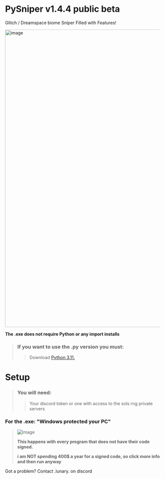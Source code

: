 # PySniper v1.4.4 public beta
Glitch / Dreamspace biome Sniper Filled with Features!

<img width="1052" height="968" alt="image" src="https://github.com/user-attachments/assets/e75d2ac0-dde8-4e84-960b-ebcc9db5ebca" />


**The .exe does not require Python or any import installs**

> ### If you want to use the .py version you must:
>> Download [Python 3.11.](https://www.python.org/downloads/release/python-3110/)

# Setup
> ### You will need: 
>> Your discord token or one with access to the sols rng private servers

### For the .exe: "Windows protected your PC"

> ![image](https://github.com/user-attachments/assets/a9c9524e-dde8-4047-bdcc-c8f8c6245126)
>
> **This happens with every program that does not have their code signed.**
>
> **i am **NOT** spending 400$ a year for a signed code, so click more info and then run anyway**


Got a problem? Contact .lunary. on discord
